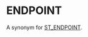 # ENDPOINT

A synonym for [ST_ENDPOINT](/sql-statements-structure/geographic-geometric-features/linestring-properties/st_endpoint).